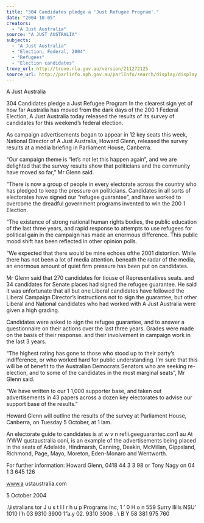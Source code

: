```yaml
---
title: "304 Candidates pledge a 'Just Refugee Program'."
date: "2004-10-05"
creators:
  - "A Just Australia"
source: "A JUST AUSTRALIA"
subjects:
  - "A Just Australia"
  - "Election, Federal, 2004"
  - "Refugees"
  - "Election candidates"
trove_url: http://trove.nla.gov.au/version/211272125
source_url: http://parlinfo.aph.gov.au/parlInfo/search/display/display.w3p;query=Id%3A%22media/pressrel/C5IF6%22
---
```


  A Just Australia 

  304 Candidates pledge a Just Refugee Program  In the clearest sign yet of how far Australia has moved from the dark days of the 200 1  Federal Election, A Just Australia today released the results of its survey of candidates  for this weekend’s federal election. 

  As campaign advertisements began to appear in 12 key seats this week, National  Director of A Just Australia, Howard Glenn, released the survey results at a media  briefing in Parliament House, Canberra. 

  “Our campaign theme is “let’s not let this happen again”, and we are delighted that the  survey results show that politicians and the community have moved so far,” Mr Glenn  said. 

  “There is now a group of people in every electorate across the country who has pledged  to keep the pressure on politicians. Candidates in all sorts of electorates have signed our  “refugee guarantee”, and have worked to overcome the dreadful government programs  invented to win the 200 1 Election. 

  “The existence of strong national human rights bodies, the public education of the last  three years, and rapid response to attempts to use refugees for political gain in the  campaign has made an enormous difference. This public mood shift has been reflected  in other opinion polls. 

  “We expected that there would be mine echoes ofthe 2001 distortion\. While there has  not been a lot of media attention. beneath the radar of the media, an enormous amount  of quiet firm pressure has been put on candidates. 

  Mr Glenn said that 270 candidates for tiouse of Representatives seats. and 34  candidates for Senate places had signed the refugee guarantee. He said it was  unfortunate that all but one Liberal candidates have followed the Liberal Campaign  Director’s instructions not to sign the guarantee, but other Liberal and National  candidates who had worked with A Just Australia were given a high grading. 

  Candidates were asked to sign the refugee guarantee, and to answer a questionnaire on  their actions over the last three years. Grades were made on the basis of their response.  and their involvement in campaign work in the last 3 years. 

  “The highest rating has gone to those who stood up to their party’s indifference, or who  worked hard for public understanding. I’m sure that this will be of benefit to the  Australian Democrats Senators who are seeking re-election, and to some of the  candidates in the most marginal seats”, Mr Glenn said. 

  “We have written to our 1 1,000 supporter base, and taken out advertisements in 43  papers across a dozen key electorates to advise our support base of the results.” 

  Howard Glenn will outline the results of the survey at Parliament House, Canberra, on  Tuesday 5 October, at 1 lam. 

  An electorate guide to candidates is at w v n  refii.geeguarantec.con1 au  At IYWW qustaustralia coni, is an example of the advertisements being placed in the  seats of Adelaide, Hindmarsh, Canning, Deakin, McMillan, Gippsland, Richmond,  Page, Mayo, Moreton, Eden-Monaro and Wentworth. 

  For further information: Howard Glenn, 0418 44 3 3  98  or Tony Nagy on 04 1 3 645 126 

  www.a ustaustraIia.com 

  5 October 2004 

  .\iistralians tor J u s t  I l r h u p  Programs Inc, 1 ’ 0  H o n  559 Surry llills NSU’ 1010 I’h 03 9310 3900 1”a.y 02. 9310 3906 . \ B Y  58 381 975 760 

